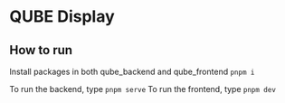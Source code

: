 # QUBE Display

## How to run
Install packages in both qube_backend and qube_frontend
`pnpm i`

To run the backend, type `pnpm serve`
To run the frontend, type `pnpm dev`
